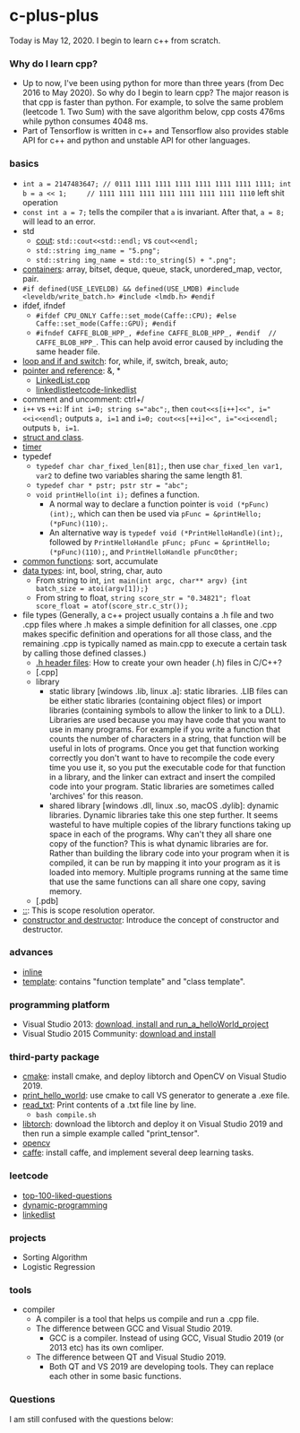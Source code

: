 # c-plus-plus
Today is May 12, 2020. I begin to learn c++ from scratch.
### Why do I learn cpp?
+ Up to now, I've been using python for more than three years (from Dec 2016 to May 2020). So why do I begin to learn cpp? The major reason is that cpp is faster than python. For example, to solve the same problem (leetcode 1. Two Sum) with the save algorithm below, cpp costs 476ms while python consumes 4048 ms.
+ Part of Tensorflow is written in c++ and Tensorflow also provides stable API for c++ and python and unstable API for other languages.
### basics
+ `int a = 2147483647; // 0111 1111 1111 1111 1111 1111 1111 1111; int b = a << 1;     // 1111 1111 1111 1111 1111 1111 1111 1110` left shit operation
+ `const int a = 7;` tells the compiler that `a` is invariant. After that, `a = 8;` will lead to an error.
+ std
  + [cout](basics/cout.md): `std::cout<<std::endl;` vs `cout<<endl;`
  + `std::string img_name = "5.png";`
  + `std::string img_name = std::to_string(5) + ".png";`
+ [containers](basics/containers.md): array, bitset, deque, queue, stack, unordered_map, vector, pair.
+ `#if defined(USE_LEVELDB) && defined(USE_LMDB) #include <leveldb/write_batch.h> #include <lmdb.h> #endif`
+ ifdef, ifndef
  + `#ifdef CPU_ONLY Caffe::set_mode(Caffe::CPU); #else Caffe::set_mode(Caffe::GPU); #endif`
  + `#ifndef CAFFE_BLOB_HPP_, #define CAFFE_BLOB_HPP_, #endif  // CAFFE_BLOB_HPP_`. This can help avoid error caused by including the same header file.
+ [loop and if and switch](basics/loop_if.md): for, while, if, switch, break, auto;
+ [pointer and reference](basics/pointer_reference.md): &, *
  + [LinkedList.cpp](basics/LinkedList.cpp)
  + [linkedlist](leetcode/linkedlist.md)[leetcode-linkedlist](leetcode/linkedlist.md)
+ comment and uncomment: ctrl+/
+ `i++` vs `++i`: If `int i=0; string s="abc";`, then `cout<<s[i++]<<", i="<<i<<endl;` outputs `a, i=1` and `i=0; cout<<s[++i]<<", i="<<i<<endl;` outputs `b, i=1`.
+ [struct and class](basics/struct_class.md).
+ [timer](basics/timer.md)
+ typedef
  + `typedef char char_fixed_len[81];`, then use `char_fixed_len var1, var2` to define two variables sharing the same length 81.
  + `typedef char * pstr; pstr str = "abc";`
  + `void printHello(int i);` defines a function. 
    + A normal way to declare a function pointer is `void (*pFunc)(int);`, which can then be used via `pFunc = &printHello; (*pFunc)(110);`.
    + An alternative way is `typedef void (*PrintHelloHandle)(int);`, followed by `PrintHelloHandle pFunc; pFunc = &printHello; (*pFunc)(110);`, and `PrintHelloHandle pFuncOther;`
+ [common functions](basics/common_functions.md): sort, accumulate
+ [data types](basics/data_types.md): int, bool, string, char, auto
  + From string to int, `int main(int argc, char** argv) {int batch_size = atoi(argv[1]);}`
  + From string to float, `string score_str = "0.34821"; float score_float = atof(score_str.c_str());`
+ file types (Generally, a c++ project usually contains a .h file and two .cpp files where .h makes a simple definition for all classes, one .cpp makes specific definition and operations for all those class, and the remaining .cpp is typically named as main.cpp to execute a certain task by calling those defined classes.)
  + [.h header files](basics/header.md): How to create your own header (.h) files in C/C++?
  + [.cpp]
  + library
    + static library [windows .lib, linux .a]: static libraries. .LIB files can be either static libraries (containing object files) or import libraries (containing symbols to allow the linker to link to a DLL). Libraries are used because you may have code that you want to use in many programs. For example if you write a function that counts the number of characters in a string, that function will be useful in lots of programs. Once you get that function working correctly you don't want to have to recompile the code every time you use it, so you put the executable code for that function in a library, and the linker can extract and insert the compiled code into your program. Static libraries are sometimes called 'archives' for this reason.
    + shared library [windows .dll, linux .so, macOS .dylib]: dynamic libraries. Dynamic libraries take this one step further. It seems wasteful to have multiple copies of the library functions taking up space in each of the programs. Why can't they all share one copy of the function? This is what dynamic libraries are for. Rather than building the library code into your program when it is compiled, it can be run by mapping it into your program as it is loaded into memory. Multiple programs running at the same time that use the same functions can all share one copy, saving memory.
  + [.pdb]
+ [::](basics/scope-resolution-operator.md): This is scope resolution operator.
+ [constructor and destructor](basics/constructor_and_destructor.md): Introduce the concept of constructor and destructor.
### advances
+ [inline](advances/inline/readme.md)
+ [template](advances/template/readme.md): contains "function template" and "class template".
### programming platform
+ Visual Studio 2013: [download, install and run_a_helloWorld_project](https://github.com/suzyi/cpp/blob/master/caffe/0-caffe_cpu_installation.md#1-1--install-visual-studio-2013)
+ Visual Studio 2015 Community: [download and install](https://stackoverflow.com/questions/44290672/how-to-download-visual-studio-community-edition-2015-not-2017)
### third-party package
+ [cmake](cmake/readme.md): install cmake, and deploy libtorch and OpenCV on Visual Studio 2019.
+ [print_hello_world](cmake/examples/print_hello_world/): use cmake to call VS generator to generate a .exe file.
+ [read_txt](cmake/examples/read_txt/): Print contents of a .txt file line by line.
  + `bash compile.sh`
+ [libtorch](deep-learning/libtorch.md): download the libtorch and deploy it on Visual Studio 2019 and then run a simple example called "print_tensor".
+ [opencv](opencv)
+ [caffe](caffe): install caffe, and implement several deep learning tasks.
### leetcode
+ [top-100-liked-questions](leetcode/top-100-liked-questions.md)
+ [dynamic-programming](leetcode/dynamic-programming.md)
+ [linkedlist](leetcode/linkedlist.md)
### projects
+ Sorting Algorithm
+ Logistic Regression
### tools
+ compiler
  + A compiler is a tool that helps us compile and run a .cpp file.
  + The difference between GCC and Visual Studio 2019. 
    + GCC is a compiler. Instead of using GCC, Visual Studio 2019 (or 2013 etc) has its own comliper.
  + The difference between QT and Visual Studio 2019. 
    + Both QT and VS 2019 are developing tools. They can replace each other in some basic functions.
### Questions
I am still confused with the questions below:
